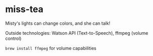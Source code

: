 # miss-tea

Misty's lights can change colors, and she can talk!

Outside technologies: Watson API (Text-to-Speech), ffmpeg (volume control)

`brew install ffmpeg` for volume capabilities
